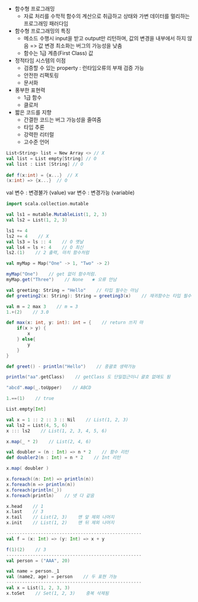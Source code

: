 - 함수형 프로그래밍
    - 자료 처리를 수학적 함수의 계산으로 취급하고 상태와 가변 데이터를 멀리하는 프로그래밍 패러다임
- 함수형 프로그래밍의 특징
    - 메소드 수행시 input을 받고 output만 리턴하며, 값의 변경을 내부에서 하지 않음 => 값 변경 최소화는 버그의 가능성을 낮춤
    - 함수는 1급 계층(First Class) 값
- 정적타임 시스템의 이점
    - 검증할 수 있는 property : 런타임오류의 부재 검증 가능
    - 안전한 리팩토링
    - 문서화
- 풍부한 표현력
    - 1급 함수
    - 클로저
- 짧은 코드를 지향
    - 간결한 코드는 버그 가능성을 줄여줌
    - 타입 추론
    - 강력한 리터럴
    - 고수준 언어
 ```scala
List<String> list = New Array <> // X
val list = List empty[String] // O
val list : List [String] // O
    
def f(x:int) = {x...}  // X
(x:int) => {x...}  // O
```
val 변수 : 변경불가 (value)
var 변수 : 변경가능 (variable)
```scala
import scala.collection.mutable

val ls1 = mutable.MutableList(1, 2, 3)
val ls2 = List(1, 2, 3)

ls1 += 4
ls2 += 4    // X
val ls3 = ls :: 4    // O 옛날
val ls4 = ls +: 4    // O 최신
ls2.(1)    // 2 출력, 마치 함수처럼
```

```scala
val myMap = Map("One" -> 1, "Two" -> 2)

myMap("One")    // get 없이 함수처럼.
myMap.get("Three")    // None   ★ 오류 안남
```

```scala
val greeting: String = "Hello"    // 타입 필수는 아님
def greeting2(x: String): String = greeting3(x)    // 재귀함수는 타입 필수

val m = 2 max 3    // m = 3
1.+(2)    // 3.0

def max(x: int, y: int): int = {    // return 쓰지 마
    if(x > y) {
        x
    } else{
        y
    }
}

def greet() - println("Hello")    // 중괄호 생략가능

println("aa".getClass)    // getClass 도 단일접근이니 괄호 없애도 됨

"abcd".map(_.toUpper)    // ABCD

1.==(1)    // true

List.empty[Int]

val x = 1 :: 2 :: 3 :: Nil    // List(1, 2, 3)
val ls2 = List(4, 5, 6)
x ::: ls2    // List(1, 2, 3, 4, 5, 6)

x.map(_ * 2)    // List(2, 4, 6)

val doubler = (n : Int) => n * 2    // 함수 리턴
def doubler2(n : Int) = n * 2    // Int 리턴

x.map( doubler )

x.foreach((n: Int) => println(n))
x.foreach(n => println(n))
x.foreach(println(_))
x.foreach(println)    // 넷 다 같음

x.head    // 1
x.last    // 3
x.tail    // List(2, 3)    맨 앞 제외 나머지
x.init    // List(1, 2)    맨 뒤 제외 나머지

---------------------------------------------------
val f = (x: Int) => (y: Int) => x + y

f(1)(2)    // 3
---------------------------------------------------
val person = ("AAA", 20)

val name = person._1
val (name2, age) = person    // 두 표현 가능
---------------------------------------------------
val x = List(1, 2, 3, 3)
x.toSet    // Set(1, 2, 3)    중복 삭제됨
```